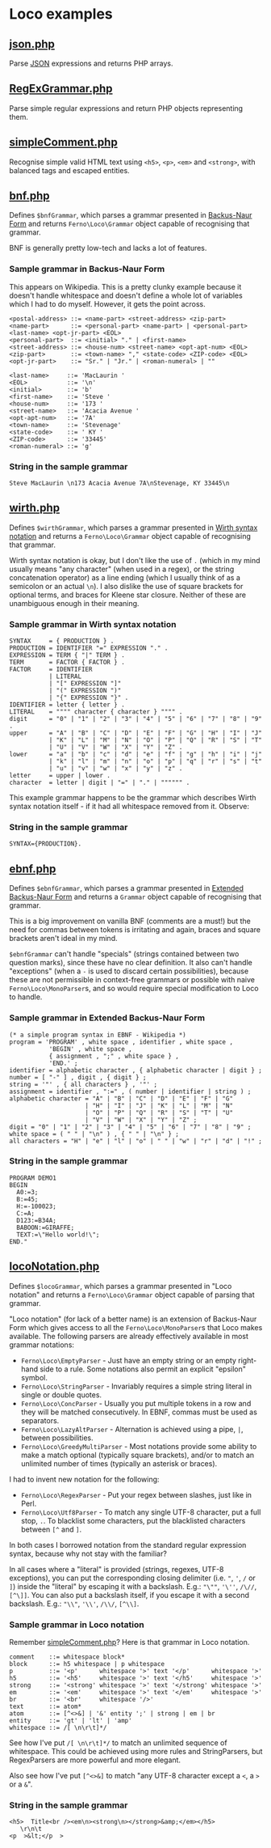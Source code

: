 # Loco examples

## [json.php](json.php)

Parse [JSON](http://json.org/) expressions and returns PHP arrays.

## [RegExGrammar.php](regex/RegExGrammar.php)

Parse simple regular expressions and return PHP objects representing them.

## [simpleComment.php](simpleComment.php)

Recognise simple valid HTML text using `<h5>`, `<p>`, `<em>` and `<strong>`, with balanced tags and escaped entities.

## [bnf.php](bnf.php)

Defines `$bnfGrammar`, which parses a grammar presented in [Backus-Naur Form](http://en.wikipedia.org/wiki/Backus%E2%80%93Naur_Form) and returns `Ferno\Loco\Grammar` object capable of recognising that grammar.

BNF is generally pretty low-tech and lacks a lot of features.

### Sample grammar in Backus-Naur Form

This appears on Wikipedia. This is a pretty clunky example because it doesn't handle whitespace and doesn't define a whole lot of variables which I had to do myself. However, it gets the point across.

```
<postal-address> ::= <name-part> <street-address> <zip-part>
<name-part>      ::= <personal-part> <name-part> | <personal-part> <last-name> <opt-jr-part> <EOL>
<personal-part>  ::= <initial> "." | <first-name>
<street-address> ::= <house-num> <street-name> <opt-apt-num> <EOL>
<zip-part>       ::= <town-name> "," <state-code> <ZIP-code> <EOL>
<opt-jr-part>    ::= "Sr." | "Jr." | <roman-numeral> | ""

<last-name>     ::= 'MacLaurin '
<EOL>           ::= '\n'
<initial>       ::= 'b'
<first-name>    ::= 'Steve '
<house-num>     ::= '173 '
<street-name>   ::= 'Acacia Avenue '
<opt-apt-num>   ::= '7A'
<town-name>     ::= 'Stevenage'
<state-code>    ::= ' KY '
<ZIP-code>      ::= '33445'
<roman-numeral> ::= 'g'
```

### String in the sample grammar

```
Steve MacLaurin \n173 Acacia Avenue 7A\nStevenage, KY 33445\n
```

## [wirth.php](wirth.php)

Defines `$wirthGrammar`, which parses a grammar presented in [Wirth syntax notation](http://en.wikipedia.org/wiki/Wirth_syntax_notation) and returns a `Ferno\Loco\Grammar` object capable of recognising that grammar.

Wirth syntax notation is okay, but I don't like the use of `.` (which in my mind usually means "any character" (when used in a regex), or the string concatenation operator) as a line ending (which I usually think of as a semicolon or an actual `\n`). I also dislike the use of square brackets for optional terms, and braces for Kleene star closure. Neither of these are unambiguous enough in their meaning.

### Sample grammar in Wirth syntax notation

```
SYNTAX     = { PRODUCTION } .
PRODUCTION = IDENTIFIER "=" EXPRESSION "." .
EXPRESSION = TERM { "|" TERM } .
TERM       = FACTOR { FACTOR } .
FACTOR     = IDENTIFIER
           | LITERAL
           | "[" EXPRESSION "]"
           | "(" EXPRESSION ")"
           | "{" EXPRESSION "}" .
IDENTIFIER = letter { letter } .
LITERAL    = """" character { character } """" .
digit      = "0" | "1" | "2" | "3" | "4" | "5" | "6" | "7" | "8" | "9" .
upper      = "A" | "B" | "C" | "D" | "E" | "F" | "G" | "H" | "I" | "J" 
           | "K" | "L" | "M" | "N" | "O" | "P" | "Q" | "R" | "S" | "T" 
           | "U" | "V" | "W" | "X" | "Y" | "Z" .
lower      = "a" | "b" | "c" | "d" | "e" | "f" | "g" | "h" | "i" | "j" 
           | "k" | "l" | "m" | "n" | "o" | "p" | "q" | "r" | "s" | "t" 
           | "u" | "v" | "w" | "x" | "y" | "z" .
letter     = upper | lower .
character  = letter | digit | "=" | "." | """""" .
```

This example grammar happens to be the grammar which describes Wirth syntax notation itself - if it had all whitespace removed from it. Observe:

### String in the sample grammar

```
SYNTAX={PRODUCTION}.
```

## [ebnf.php](ebnf.php)
Defines `$ebnfGrammar`, which parses a grammar presented in [Extended Backus-Naur Form](http://en.wikipedia.org/wiki/Extended_Backus%E2%80%93Naur_Form) and returns a `Grammar` object capable of recognising that grammar.

This is a big improvement on vanilla BNF (comments are a must!) but the need for commas between tokens is irritating and again, braces and square brackets aren't ideal in my mind.

`$ebnfGrammar` can't handle "specials" (strings contained between two question marks), since these have no clear definition. It also can't handle "exceptions" (when a `-` is used to discard certain possibilities), because these are not permissible in context-free grammars or possible with naive `Ferno\Loco\MonoParser`s, and so would require special modification to Loco to handle.

### Sample grammar in Extended Backus-Naur Form

```
(* a simple program syntax in EBNF - Wikipedia *)
program = 'PROGRAM' , white space , identifier , white space ,
           'BEGIN' , white space ,
           { assignment , ";" , white space } ,
           'END.' ;
identifier = alphabetic character , { alphabetic character | digit } ;
number = [ "-" ] , digit , { digit } ;
string = '"' , { all characters } , '"' ;
assignment = identifier , ":=" , ( number | identifier | string ) ;
alphabetic character = "A" | "B" | "C" | "D" | "E" | "F" | "G"
                     | "H" | "I" | "J" | "K" | "L" | "M" | "N"
                     | "O" | "P" | "Q" | "R" | "S" | "T" | "U"
                     | "V" | "W" | "X" | "Y" | "Z" ;
digit = "0" | "1" | "2" | "3" | "4" | "5" | "6" | "7" | "8" | "9" ;
white space = ( " " | "\n" ) , { " " | "\n" } ;
all characters = "H" | "e" | "l" | "o" | " " | "w" | "r" | "d" | "!" ;
```

### String in the sample grammar

```
PROGRAM DEMO1
BEGIN
  A0:=3;
  B:=45;
  H:=-100023;
  C:=A;
  D123:=B34A;
  BABOON:=GIRAFFE;
  TEXT:=\"Hello world!\";
END."
```

## [locoNotation.php](locoNotation.php)

Defines `$locoGrammar`, which parses a grammar presented in "Loco notation" and returns a `Ferno\Loco\Grammar` object capable of parsing that grammar.

"Loco notation" (for lack of a better name) is an extension of Backus-Naur Form which gives access to all the `Ferno\Loco\MonoParser`s that Loco makes available. The following parsers are already effectively available in most grammar notations:

* `Ferno\Loco\EmptyParser` - Just have an empty string or an empty right-hand side to a rule. Some notations also permit an explicit "epsilon" symbol.
* `Ferno\Loco\StringParser` - Invariably requires a simple string literal in single or double quotes.
* `Ferno\Loco\ConcParser` - Usually you put multiple tokens in a row and they will be matched consecutively. In EBNF, commas must be used as separators.
* `Ferno\Loco\LazyAltParser` - Alternation is achieved using a pipe, `|`, between possibilities.
* `Ferno\Loco\GreedyMultiParser` - Most notations provide some ability to make a match optional (typically square brackets), and/or to match an unlimited number of times (typically an asterisk or braces).

I had to invent new notation for the following:

* `Ferno\Loco\RegexParser` - Put your regex between slashes, just like in Perl.
* `Ferno\Loco\Utf8Parser` - To match any single UTF-8 character, put a full stop, `.`. To blacklist some characters, put the blacklisted characters between `[^` and `]`.

In both cases I borrowed notation from the standard regular expression syntax, because why not stay with the familiar?

In all cases where a "literal" is provided (strings, regexes, UTF-8 exceptions), you can put the corresponding closing delimiter (i.e. `"`, `'`, `/` or `]`) inside the "literal" by escaping it with a backslash. E.g.: `"\""`, `'\''`, `/\//`, `[^\]]`. You can also put a backslash itself, if you escape it with a second backslash. E.g.: `"\\"`, `'\\'`, `/\\/`, `[^\\]`.

### Sample grammar in Loco notation

Remember [simpleComment.php](simpleComment.php)? Here is that grammar in Loco notation.

```
comment    ::= whitespace block*
block      ::= h5 whitespace | p whitespace
p          ::= '<p'      whitespace '>' text '</p'      whitespace '>'
h5         ::= '<h5'     whitespace '>' text '</h5'     whitespace '>'
strong     ::= '<strong' whitespace '>' text '</strong' whitespace '>'
em         ::= '<em'     whitespace '>' text '</em'     whitespace '>'
br         ::= '<br'     whitespace '/>'
text       ::= atom*
atom       ::= [^<>&] | '&' entity ';' | strong | em | br
entity     ::= 'gt' | 'lt' | 'amp'
whitespace ::= /[ \n\r\t]*/
```

See how I've put `/[ \n\r\t]*/` to match an unlimited sequence of whitespace. This could be achieved using more rules and StringParsers, but RegexParsers are more powerful and more elegant.

Also see how I've put `[^<>&]` to match "any UTF-8 character except a `<`, a `>` or a `&`".

### String in the sample grammar

```
<h5>  Title<br /><em\n><strong\n></strong>&amp;</em></h5>
   \r\n\t 
<p  >&lt;</p  >
```
